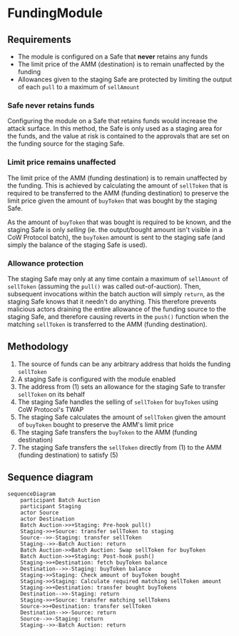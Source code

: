 # FundingModule

## Requirements

- The module is configured on a Safe that **never** retains any funds
- The limit price of the AMM (destination) is to remain unaffected by the funding
- Allowances given to the staging Safe are protected by limiting the output of each `pull` to a maximum of `sellAmount`

### Safe never retains funds

Configuring the module on a Safe that retains funds would increase the attack surface. In this method, the Safe is only used as a staging area for the funds, and the value at risk is contained to the approvals that are set on the funding source for the staging Safe.

### Limit price remains unaffected

The limit price of the AMM (funding destination) is to remain unaffected by the funding. This is achieved by calculating the amount of `sellToken` that is required to be transferred to the AMM (funding destination) to preserve the limit price given the amount of `buyToken` that was bought by the staging Safe.

As the amount of `buyToken` that was bought is required to be known, and the staging Safe is only _selling_ (ie. the output/bought amount isn't visible in a CoW Protocol batch), the `buyToken` amount is sent to the staging safe (and simply the balance of the staging Safe is used).

### Allowance protection

The staging Safe may only at any time contain a maximum of `sellAmount` of `sellToken` (assuming the `pull()` was called out-of-auction). Then, subsequent invocations within the batch auction will simply `return`, as the staging Safe knows that it needn't do anything. This therefore prevents malicious actors draining the entire allowance of the funding source to the staging Safe, and therefore causing reverts in the `push()` function when the matching `sellToken` is transferred to the AMM (funding destination).

## Methodology

1. The source of funds can be any arbitrary address that holds the funding `sellToken`
2. A staging Safe is configured with the module enabled
3. The address from (1) sets an allowance for the staging Safe to transfer `sellToken` on its behalf
4. The staging Safe handles the selling of `sellToken` for `buyToken` using CoW Protocol's TWAP
5. The staging Safe calculates the amount of `sellToken` given the amount of `buyToken` bought to preserve the AMM's limit price
6. The staging Safe transfers the `buyToken` to the AMM (funding destination)
7. The staging Safe transfers the `sellToken` directly from (1) to the AMM (funding destination) to satisfy (5)

## Sequence diagram

```mermaid
sequenceDiagram
    participant Batch Auction
    participant Staging
    actor Source
    actor Destination
    Batch Auction->>+Staging: Pre-hook pull()
    Staging->>+Source: transfer sellToken to staging
    Source-->>-Staging: transfer sellToken
    Staging-->>-Batch Auction: return
    Batch Auction->>Batch Auction: Swap sellToken for buyToken
    Batch Auction->>+Staging: Post-hook push()
    Staging->>+Destination: fetch buyToken balance
    Destination-->>-Staging: buyToken balance
    Staging->>Staging: Check amount of buyToken bought
    Staging->>Staging: Calculate required matching sellToken amount
    Staging->>+Destination: transfer bought buyTokens
    Destination-->>-Staging: return
    Staging->>+Source: transfer matching sellTokens
    Source->>+Destination: transfer sellToken
    Destination-->>-Source: return
    Source-->>-Staging: return
    Staging-->>-Batch Auction: return
```
